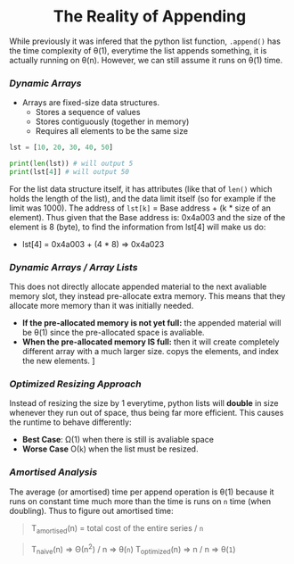 <div align = "center">

# The Reality of Appending

</div>

While previously it was infered that the python list function, `.append()` has the time complexity of θ(1), everytime the list appends something, it is actually running on θ(n). However, we can still assume it runs on θ(1) time. 

### ***Dynamic Arrays***
- Arrays are fixed-size data structures.
  - Stores a sequence of values
  - Stores contiguously (together in memory)
  - Requires all elements to be the same size

```python
lst = [10, 20, 30, 40, 50]

print(len(lst)) # will output 5
print(lst[4]] # will output 50
```
For the list data structure itself, it has attributes (like that of `len()` which holds the length of the list), and the data limit itself (so for example if the limit was 1000). 
The address of `lst[k]` = Base address + (k * size of an element). Thus given that the Base address is: 0x4a003 and the size of the element is 8 (byte), to find the information from lst\[4] will make us do: 
- lst\[4] = 0x4a003 + (4 * 8) => 0x4a023


### ***Dynamic Arrays / Array Lists***
This does not directly allocate appended material to the next avaliable memory slot, they instead pre-allocate extra memory. This means that they allocate more memory than it was initially needed. 
- **If the pre-allocated memory is not yet full:** the appended material will be θ(1) since the pre-allocated space is avaliable.
- **When the pre-allocated memory IS full:** then it will create completely different array with a much larger size. copys the elements, and index the new elements. ]

### ***Optimized Resizing Approach***
Instead of resizing the size by 1 everytime, python lists will **double** in size whenever they run out of space, thus being far more efficient. This causes the runtime to behave differently:
- **Best Case**: Ω(1) when there is still is avaliable space
- **Worse Case** O(`k`) when the list must be resized.

### ***Amortised Analysis***
The average (or amortised) time per append operation is θ(1) because it runs on constant time much more than the time is runs on `n` time (when doubling). 
Thus to figure out amortised time: 
> T<sub>amortised</sub>(n) = total cost of the entire series / `n`

> T<sub>naive</sub>(n) => Θ(n<sup>2</sup>) / n => θ(`n`)
> T<sub>optimized</sub>(n) => n / n => θ(`1`)
